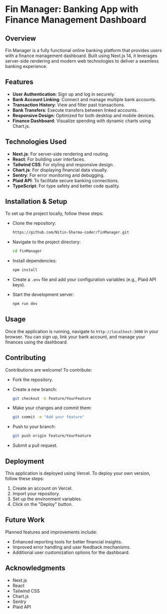 # Fin Manager: Banking App with Finance Management Dashboard

## Overview
Fin Manager is a fully functional online banking platform that provides users with a finance management dashboard. Built using Next.js 14, it leverages server-side rendering and modern web technologies to deliver a seamless banking experience.

## Features
- **User Authentication**: Sign up and log in securely.
- **Bank Account Linking**: Connect and manage multiple bank accounts.
- **Transaction History**: View and filter past transactions.
- **Bank Transfers**: Execute transfers between linked accounts.
- **Responsive Design**: Optimized for both desktop and mobile devices.
- **Finance Dashboard**: Visualize spending with dynamic charts using Chart.js.

## Technologies Used
- **Next.js**: For server-side rendering and routing.
- **React**: For building user interfaces.
- **Tailwind CSS**: For styling and responsive design.
- **Chart.js**: For displaying financial data visually.
- **Sentry**: For error monitoring and debugging.
- **Plaid API**: To facilitate secure banking connections.
- **TypeScript**: For type safety and better code quality.

## Installation & Setup
To set up the project locally, follow these steps:

 * Clone the repository:
   ```bash
   https://github.com/Nitin-Sharma-coder/finManager.git
 * Navigate to the project directory:
    ```bash
    cd finManager
    ```

* Install dependencies:
    ```bash
    npm install
    ```

* Create a `.env` file and add your configuration variables (e.g., Plaid API keys).
* Start the development server:
   ```bash
   npm run dev

## Usage
Once the application is running, navigate to `http://localhost:3000` in your browser. You can sign up, link your bank account, and manage your finances using the dashboard.

## Contributing
Contributions are welcome! To contribute:

* Fork the repository.
* Create a new branch:
   ```bash
   git checkout -b feature/YourFeature
* Make your changes and commit them:
    ```bash
    git commit -m "Add your feature"
    ```

* Push to your branch:
    ```bash
    git push origin feature/YourFeature
    ```

* Submit a pull request.

## Deployment
This application is deployed using Vercel. To deploy your own version, follow these steps:

1. Create an account on Vercel.
2. Import your repository.
3. Set up the environment variables.
4. Click on the "Deploy" button.

## Future Work
Planned features and improvements include:

* Enhanced reporting tools for better financial insights.
* Improved error handling and user feedback mechanisms.
* Additional user customization options for the dashboard.

## Acknowledgments
* Next.js
* React
* Tailwind CSS
* Chart.js
* Sentry
* Plaid API
